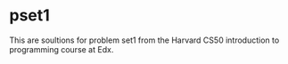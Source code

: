 # pset1
This are soultions for problem set1 from the Harvard CS50 introduction to programming course at Edx.
